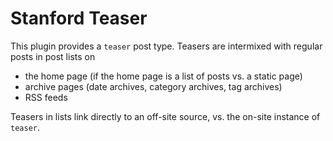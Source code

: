 # Stanford Teaser

This plugin provides a `teaser` post type.
Teasers are intermixed with regular posts in post lists on

- the home page (if the home page is a list of posts vs. a static page)
- archive pages (date archives, category archives, tag archives)
- RSS feeds

Teasers in lists link directly to an off-site source, vs. the on-site instance of `teaser`.